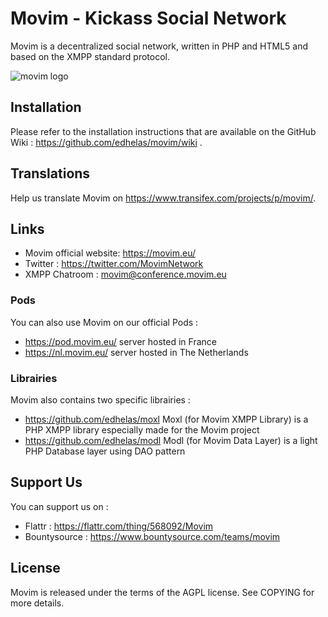 Movim - Kickass Social Network
==================================================

Movim is a decentralized social network, written in PHP and HTML5 and based on the XMPP standard protocol.

![movim logo](https://movim.eu/img/main_top.png)

Installation
------------
Please refer to the installation instructions that are available on the GitHub Wiki : https://github.com/edhelas/movim/wiki .


Translations
------------
Help us translate Movim on https://www.transifex.com/projects/p/movim/.

Links
-----
* Movim official website: https://movim.eu/
* Twitter : https://twitter.com/MovimNetwork
* XMPP Chatroom : movim@conference.movim.eu

### Pods
You can also use Movim on our official Pods :

* https://pod.movim.eu/ server hosted in France
* https://nl.movim.eu/ server hosted in The Netherlands

### Librairies
Movim also contains two specific librairies :

* https://github.com/edhelas/moxl Moxl (for Movim XMPP Library) is a PHP XMPP library especially made for the Movim project 
* https://github.com/edhelas/modl Modl (for Movim Data Layer) is a light PHP Database layer using DAO pattern

Support Us
----------
You can support us on :
* Flattr : https://flattr.com/thing/568092/Movim
* Bountysource : https://www.bountysource.com/teams/movim

License
-------
Movim is released under the terms of the AGPL license. See COPYING for more details.
